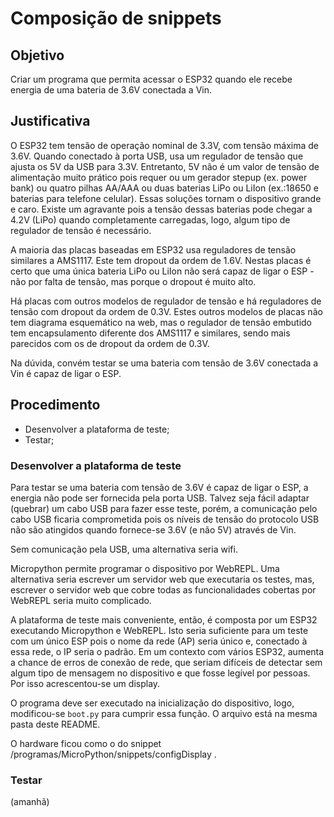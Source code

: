 # Composição de snippets

## Objetivo

Criar um programa que permita acessar o ESP32 quando ele recebe energia de uma bateria de 3.6V conectada a Vin.

## Justificativa

O ESP32 tem tensão de operação nominal de 3.3V, com tensão máxima de 3.6V. Quando conectado à porta USB, usa um regulador de tensão que ajusta os 5V da USB para 3.3V. Entretanto, 5V não é um valor de tensão de alimentação muito prático pois requer ou um gerador stepup (ex. power bank) ou quatro pilhas AA/AAA ou duas baterias LiPo ou LiIon (ex.:18650 e baterias para telefone celular). Essas soluções tornam o dispositivo grande e caro. Existe um agravante pois a tensão dessas baterias pode chegar a 4.2V (LiPo) quando completamente carregadas, logo, algum tipo de regulador de tensão é necessário.

A maioria das placas baseadas em ESP32 usa reguladores de tensão similares a AMS1117. Este tem dropout da ordem de 1.6V. Nestas placas é certo que uma única bateria LiPo ou LiIon não será capaz de ligar o ESP - não por falta de tensão, mas porque o dropout é muito alto.

Há placas com outros modelos de regulador de tensão e há reguladores de tensão com dropout da ordem de 0.3V. Estes outros modelos de placas não tem diagrama esquemático na web, mas o regulador de tensão embutido tem encapsulamento diferente dos AMS1117 e similares, sendo mais parecidos com os de dropout da ordem de 0.3V.

Na dúvida, convém testar se uma bateria com tensão de 3.6V conectada a Vin é capaz de ligar o ESP. 

## Procedimento

- Desenvolver a plataforma de teste;
- Testar;

### Desenvolver a plataforma de teste

Para testar se uma bateria com tensão de 3.6V é capaz de ligar o ESP, a energia não pode ser fornecida pela porta USB. Talvez seja fácil adaptar (quebrar) um cabo USB para fazer esse teste, porém, a comunicação pelo cabo USB ficaria comprometida pois os níveis de tensão do protocolo USB não são atingidos quando fornece-se 3.6V (e não 5V) através de Vin.

Sem comunicação pela USB, uma alternativa seria wifi.

Micropython permite programar o dispositivo por WebREPL. Uma alternativa seria escrever um servidor web que executaria os testes, mas, escrever o servidor web que cobre todas as funcionalidades cobertas por WebREPL seria muito complicado.

A plataforma de teste mais conveniente, então, é composta por um ESP32 executando Micropython e WebREPL. Isto seria suficiente para um teste com um único ESP pois o nome da rede (AP) seria único e, conectado à essa rede, o IP seria o padrão. Em um contexto com vários ESP32, aumenta a chance de erros de conexão de rede, que seriam difíceis de detectar sem algum tipo de mensagem no dispositivo e que fosse legível por pessoas. Por isso acrescentou-se um display.

O programa deve ser executado na inicialização do dispositivo, logo, modificou-se `boot.py` para cumprir essa função. O arquivo está na mesma pasta deste README.

O hardware ficou como o do snippet /programas/MicroPython/snippets/configDisplay .

### Testar

(amanhã)
